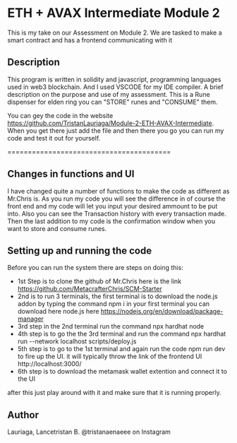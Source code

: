 # ETH + AVAX Intermediate Module 2

This is my take on our Assessment on Module 2. We are tasked to make a smart contract and has a frontend communicating with it

## Description

This program is written in solidity and javascript, programming languages used in web3 blockchain. And I used VSCODE for my IDE compiler. A brief description on the purpose and use of my assessment. This is a Rune dispenser for elden ring you can "STORE" runes and "CONSUME" them.

You can gey the code in the website https://github.com/TristanLauriaga/Module-2-ETH-AVAX-Intermediate. When you get there just add the file and then there you go you can run my code and test it out for yourself.

========================================

## Changes in functions and UI

I have changed quite a number of functions to make the code as different as Mr.Chris is. As you run my code you will see the difference in of course the front end and my code will let you input your desired ammount to be put into. Also you can see the Transaction history with every transaction made. Then the last addition to my code is the confirmation window when you want to store and consume runes.

## Setting up and running the code

Before you can run the system there are steps on doing this:

* 1st Step is to clone the github of Mr.Chris here is the link https://github.com/MetacrafterChris/SCM-Starter
* 2nd is to run 3 terminals, the first terminal is to download the node.js addon by typing the command npm i in your first terminal you can download here node.js here https://nodejs.org/en/download/package-manager
* 3rd step in the 2nd terminal run the command npx hardhat node
* 4th step is to go the the 3rd terminal and run the command npx hardhat run --network localhost scripts/deploy.js
* 5th step is to go to the 1st terminal and again run the code npm run dev to fire up the UI. it will typically throw the link of the frontend UI http://localhost:3000/
* 6th step is to download the metamask wallet extention and connect it to the UI 

after this just play around with it and make sure that it is running properly.

## Author

Lauriaga, Lancetristan B. @tristanaenaeee on Instagram


